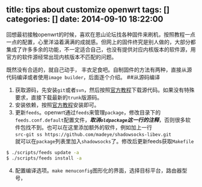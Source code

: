 title: tips about customize openwrt
tags: []
categories: []
date: 2014-09-10 18:22:00
---
回想最初接触openwrt的时候，喜欢在恩山论坛找各种固件来刷机，按照教程一点一点的配置，心里洋溢着满满的成就感。但网上的固件终究是别人做的，大部分都集成了许多多余的功能，不一定适合自己，也没有提供对应内核版本的软件源，用官方的软件源经常出现内核版本不匹配的问题。  
<!--more-->
既然没有合适的，就自己动手， 丰衣足食吧。自制固件的方法有两种，直接从源代码编译或者使用`image builder`，后面逐个介绍。
##从源码编译
1. 获取源码，先安装`git`或者`svn`，然后按照[官方教程](https://dev.openwrt.org/wiki/GetSource)下载源代码。如果没有特殊要求，直接下载最新的`trunk`版源码。
2. 安装依赖，按照[官方教程](http://wiki.openwrt.org/doc/howto/buildroot.exigence)安装即可。  
3. 更新`feeds`。openwrt通过`feeds`来管理`package`，修改目录下的`feeds.conf.default`配置文件，***取消`oldpackage`这一行的注释***，否则很多软件包找不到。也可以在这里添加额外的软件，例如加上一行  
`src-git ss https://github.com/madeye/shadowsocks-libev.git`  
就可以在`package`列表里加入`shadowsocks`了。修改后更新feeds获取`Makefile`
```bash
$ ./scripts/feeds update -a
$ ./scripts/feeds install -a
```
4. 配置编译选项。`make menuconfig`图形化的界面，选择目标平台，路由器型号，


